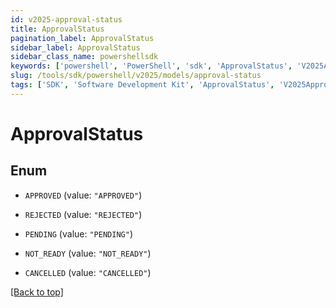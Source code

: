```yaml
---
id: v2025-approval-status
title: ApprovalStatus
pagination_label: ApprovalStatus
sidebar_label: ApprovalStatus
sidebar_class_name: powershellsdk
keywords: ['powershell', 'PowerShell', 'sdk', 'ApprovalStatus', 'V2025ApprovalStatus'] 
slug: /tools/sdk/powershell/v2025/models/approval-status
tags: ['SDK', 'Software Development Kit', 'ApprovalStatus', 'V2025ApprovalStatus']
---
```



# ApprovalStatus

## Enum


* `APPROVED` (value: `"APPROVED"`)

* `REJECTED` (value: `"REJECTED"`)

* `PENDING` (value: `"PENDING"`)

* `NOT_READY` (value: `"NOT_READY"`)

* `CANCELLED` (value: `"CANCELLED"`)


[[Back to top]](#) 


